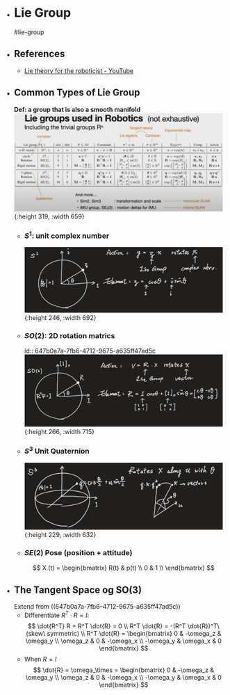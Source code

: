 - # Lie Group
  #lie-group
- ## References
	- [Lie theory for the roboticist - YouTube](https://www.youtube.com/watch?v=csolG83gCV8&t=1136s&ab_channel=InstitutdeRob%C3%B2ticaiInform%C3%A0ticaIndustrial%2CCSIC-UPC)
- ## Common Types of Lie Group
  **Def: a group that is also a smooth manifold**
  ![image.png](../assets/image_1685796233764_0.png){:height 319, :width 659}
	- ### $S^1$: unit complex number
	  ![image.png](../assets/image_1685788535349_0.png){:height 246, :width 692}
	- ### $SO(2)$: 2D rotation matrics
	  id:: 647b0a7a-7fb6-4712-9675-a635ff47ad5c
	  ![image.png](../assets/image_1685795053115_0.png){:height 266, :width 715}
	- ### $S^3$ Unit Quaternion
	  ![image.png](../assets/image_1685795616162_0.png){:height 229, :width 632}
	- ### $SE(2)$ Pose (position + attitude)  
	  $$
	  X (t) = 
	  \begin{bmatrix} 
	  R(t) & p(t) \\
	  0 & 1 \\
	  \end{bmatrix} $$
- ## The Tangent Space og SO(3)
  Extend from ((647b0a7a-7fb6-4712-9675-a635ff47ad5c))
	- Differentiate $R^T \cdot R = I$:  
	  $$
	  \dot{R^T} R + R^T \dot{R} = 0 \\
	  R^T \dot{R} = -(R^T \dot{R})^T\ (skew\ symmetric) \\
	  R^T \dot{R} = 
	  \begin{bmatrix}
	   0 & -\omega_z & \omega_y \\
	  \omega_z & 0 & -\omega_x \\
	  -\omega_y & \omega_x & 0
	  \end{bmatrix}
	  $$
	- When $R = I$  
	  $$
	  \dot{R} = \omega_\times = 
	  \begin{bmatrix}
	   0 & -\omega_z & \omega_y \\
	  \omega_z & 0 & -\omega_x \\
	  -\omega_y & \omega_x & 0
	  \end{bmatrix}
	  $$